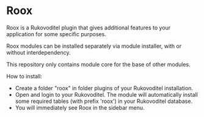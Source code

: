 # Roox
Roox is a Rukovoditel plugin that gives additional features to your application for some specific purposes. 

Roox modules can be installed separately via module installer, with or without interdependency.

This repository only contains module core for the base of other modules.

How to install:
* Create a folder "roox" in folder plugins of your Rukovoditel installation.
* Open and login to your Rukovoditel. The module will automatically install some required tables (with prefix 'roox') in your Rukovoditel database.
* You will immediately see Roox in the sidebar menu. 
